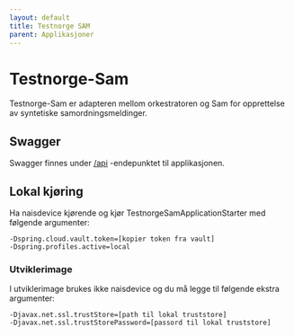 ```yaml
---
layout: default
title: Testnorge SAM
parent: Applikasjoner
---
```


# Testnorge-Sam
Testnorge-Sam er adapteren mellom orkestratoren og Sam for opprettelse av syntetiske samordningsmeldinger.

## Swagger
Swagger finnes under [/api](https://testnorge-sam.dev.intern.nav.no/api) -endepunktet til applikasjonen.
  
## Lokal kjøring
Ha naisdevice kjørende og kjør TestnorgeSamApplicationStarter med følgende argumenter:
```
-Dspring.cloud.vault.token=[kopier token fra vault]
-Dspring.profiles.active=local
```

### Utviklerimage
I utviklerimage brukes ikke naisdevice og du må legge til følgende ekstra argumenter:
```
-Djavax.net.ssl.trustStore=[path til lokal truststore]
-Djavax.net.ssl.trustStorePassword=[passord til lokal truststore]
```
